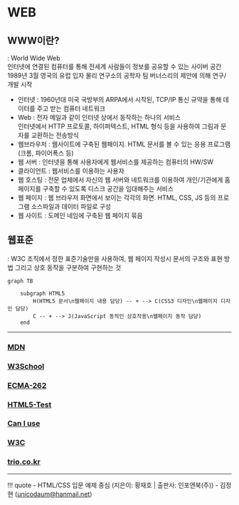 # WEB

## WWW이란?
: World Wide Web
<br> 인터넷에 연결된 컴퓨터를 통해 전세계 사람들이 정보를 공유할 수 있는 사이버 공간
<br> 1989년 3월 영국의 유럽 입자 물리 연구소의 공학자 팀 버너스리의 제안에 의해 연구/개발 시작

- 인터넷 : 1960년대 미국 국방부의 ARPA에서 시작된, TCP/IP 통신 규약을 통해 데이터를 주고 받는 컴퓨터 네트워크
- Web : 전자 메일과 같이 인터넷 상에서 동작하는 하나의 서비스 <br> 인터넷에서 HTTP 프로토콜, 하이퍼텍스트, HTML 형식 등을 사용하여 그림과 문자를 교환하는 전송방식
- 웹브라우저 : 웹사이트에 구축된 웹페이지. HTML 문서를 볼 수 있는 응용 프로그램 (크롬, 파이어폭스 등)
- 웹 서버 : 인터넷을 통해 사용자에게 웹서비스를 제공하는 컴퓨터의 HW/SW
- 클라이언트 : 웹서비스를 이용하는 사용자
- 웹 호스팅 : 전문 업체에서 자신의 웹 서버와 네트워크를 이용하여 개인/기관에게 홈페이지를 구축할 수 있도록 디스크 공간을 임대해주는 서비스
- 웹 페이지 : 웹 브라우저 화면에서 보이는 각각의 화면. HTML, CSS, JS 등의 프로그램 소스파일과 데이터 파일로 구성
- 웹 사이트 : 도메인 네임에 구축된 웹 페이지 묶음

## 웹표준
: W3C 조직에서 정한 표준기술만을 사용하여, 웹 페이지 작성시 문서의 구조와 표현 방법 그리고 상호 동작을 구분하여 구현하는 것

```mermaid
graph TB

    subgraph HTML5
        H(HTML5 문서\n웹페이지 내용 담당) -- + --> C(CSS3 디자인\n웹페이지 디자인 담당)
        C -- + --> J(JavaScript 동적인 상호작용\n웹페이지 동작 담당)
    end
```

---
### [MDN](https://developer.mozilla.org/ko/docs/Web)
### [W3School](https://www.w3schools.com/)
### [ECMA-262](https://262.ecma-international.org/14.0/#sec-islooselyequal)
### [HTML5-Test](https://html5test.com/)
### [Can I use](https://caniuse.com/)
### [W3C](https://www.w3.org/)
### [trio.co.kr](http://trio.co.kr/)


---
!!! quote
    - HTML/CSS 입문 예제 중심 (지은이: 황재호 | 출판사: 인포앤북(주))
    - 김정현 (unicodaum@hanmail.net)